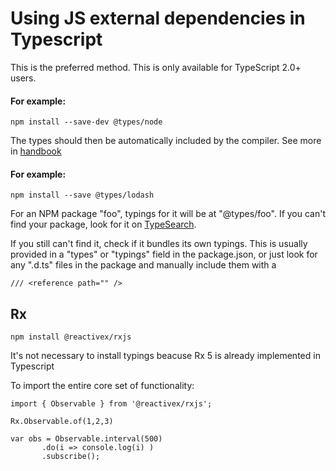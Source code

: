 # Using JS external dependencies in Typescript

This is the preferred method. This is only available for TypeScript 2.0+ users. 

#### For example:

``` 
npm install --save-dev @types/node 
```

The types should then be automatically included by the compiler. 
See more in [handbook](http://www.typescriptlang.org/docs/handbook/declaration-files/consumption.html)

#### For example:

``` 
npm install --save @types/lodash 
```

For an NPM package "foo", typings for it will be at "@types/foo".
If you can't find your package, look for it on [TypeSearch](http://microsoft.github.io/TypeSearch).

If you still can't find it, check if it bundles its own typings. 
This is usually provided in a "types" or "typings" field in the package.json, or just look for any ".d.ts" 
files in the package and manually include them with a
```
/// <reference path="" /> 
```
## Rx

```
npm install @reactivex/rxjs
```

It's not necessary to install typings beacuse Rx 5 is already implemented in Typescript

To import the entire core set of functionality:

```
import { Observable } from '@reactivex/rxjs';

Rx.Observable.of(1,2,3)
```

```
var obs = Observable.interval(500)
	   .do(i => console.log(i) )
	   .subscribe();
```
